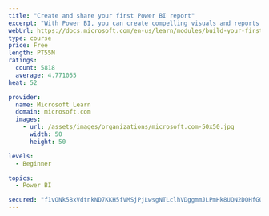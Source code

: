 ```yaml
---
title: "Create and share your first Power BI report"
excerpt: "With Power BI, you can create compelling visuals and reports. In this module, you learn how to use Power BI Desktop to connect to data, build visuals, and create a report that you can share with others in your organization. You then learn how to publish the report to the Power BI service, so that others can see your insights and benefit from your work."
webUrl: https://docs.microsoft.com/en-us/learn/modules/build-your-first-power-bi-report/
type: course
price: Free
length: PT55M
ratings:
  count: 5818
  average: 4.771055
heat: 52

provider:
  name: Microsoft Learn
  domain: microsoft.com
  images:
    - url: /assets/images/organizations/microsoft.com-50x50.jpg
      width: 50
      height: 50

levels:
  - Beginner

topics:
  - Power BI

secured: "f1vONk58xVdtnkND7KKH5fVMSjPjLwsgNTLclhVDggmmJLPmHk8UQN2DOHfGOEBX7IowV0AOHRm0g8zfQ9ZU6IAgEg/Jw2sfHziIjop35oqj9YEbmSsGXDNUv8Uqio+gH8UxyclGg499W3RTI6435ggQhms9E+4gFu01AbvNchDYc9IJktwNEjLINHTPPZ03DX04hSIpMbussRDxJv8uT9ofiysRqokBspqmvvURnBaZuqX/jHFteqI7W9iZC/d6xFmayxoP+ghhLN+MtW/+bBL6CamIvnzR8kFH9xGZFiQSVw9TN3BbbdNIRIGADTTOobQo9OsK2VB3VLUBc0kTDU17YZHxptTGT2oby7eN31dYjqe+x4G3KlP3Y+F0p3hCxkpc/vzkQ31x7a/rLO26WNcKX1n6kulv63bo7wbEga0=;eQyQkm0yehQOdqtmfloFvQ=="
---
```


